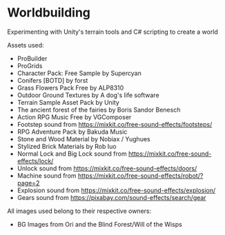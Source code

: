 # Worldbuilding
Experimenting with Unity's terrain tools and C# scripting to create a world

Assets used:
* ProBuilder
* ProGrids
* Character Pack: Free Sample by Supercyan
* Conifers [BOTD] by forst
* Grass Flowers Pack Free by ALP8310
* Outdoor Ground Textures by A dog's life software
* Terrain Sample Asset Pack by Unity
* The ancient forest of the fairies by Boris Sandor Benesch
* Action RPG Music Free by VGComposer
* Footstep sound from https://mixkit.co/free-sound-effects/footsteps/
* RPG Adventure Pack by Bakuda Music
* Stone and Wood Material by Nobiax / Yughues
* Stylized Brick Materials by Rob Iuo
* Normal Lock and Big Lock sound from https://mixkit.co/free-sound-effects/lock/
* Unlock sound from https://mixkit.co/free-sound-effects/doors/ 
* Machine sound from https://mixkit.co/free-sound-effects/robot/?page=2
* Explosion sound from https://mixkit.co/free-sound-effects/explosion/
* Gears sound from https://pixabay.com/sound-effects/search/gear

All images used belong to their respective owners:
* BG Images from Ori and the Blind Forest/Will of the Wisps
